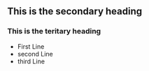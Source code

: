 ## This is the secondary heading
### This is the teritary heading
* First Line
* second Line
* third Line
